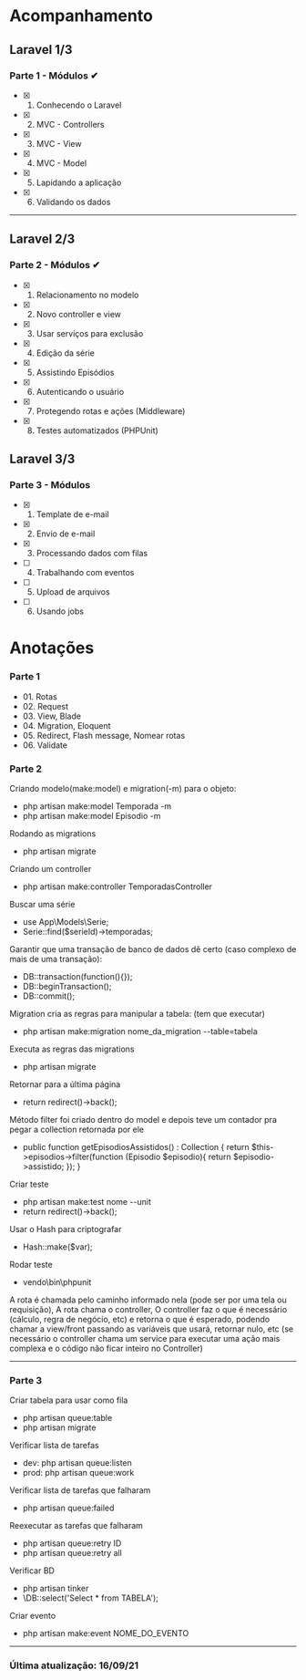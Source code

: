 # Acompanhamento
## Laravel 1/3

### Parte 1 - Módulos ✔
- [x] 01. Conhecendo o Laravel       
- [x] 02. MVC - Controllers          
- [x] 03. MVC - View                 
- [x] 04. MVC - Model                
- [x] 05. Lapidando a aplicação      
- [x] 06. Validando os dados         

---
## Laravel 2/3

### Parte 2 - Módulos ✔
- [x] 01. Relacionamento no modelo
- [x] 02. Novo controller e view 
- [x] 03. Usar serviços para exclusão 
- [x] 04. Edição da série 
- [x] 05. Assistindo Episódios 
- [x] 06. Autenticando o usuário
- [x] 07. Protegendo rotas e ações (Middleware)
- [x] 08. Testes automatizados (PHPUnit)


## Laravel 3/3

### Parte 3 - Módulos
- [x] 01. Template de e-mail
- [x] 02. Envio de e-mail
- [x] 03. Processando dados com filas
- [ ] 04. Trabalhando com eventos
- [ ] 05. Upload de arquivos
- [ ] 06. Usando jobs


# Anotações

### Parte 1
<ul>
    <li> 01. Rotas</li>
    <li> 02. Request</li>
    <li> 03. View, Blade</li>
    <li> 04. Migration, Eloquent</li>
    <li> 05. Redirect, Flash message, Nomear rotas</li>
    <li> 06. Validate</li>
</ul>


### Parte 2

Criando modelo(make:model) e migration(-m) para o objeto:
- php artisan make:model Temporada -m 
- php artisan make:model Episodio -m 


Rodando as migrations
- php artisan migrate

Criando um controller
- php artisan make:controller TemporadasController
       
Buscar uma série
- use App\Models\Serie;
- Serie::find($serieId)->temporadas;

Garantir que uma transação de banco de dados dê certo (caso complexo de mais de uma transação):
- DB::transaction(function(){});
- DB::beginTransaction();
- DB::commit();
      
Migration cria as regras para manipular a tabela: (tem que executar)
- php artisan make:migration nome_da_migration --table=tabela

Executa as regras das migrations
- php artisan migrate

Retornar para a última página
- return redirect()->back();

Método filter foi criado dentro do model e depois teve um contador pra pegar a collection retornada por ele
<ul>
    <li> 
        public function getEpisodiosAssistidos() : Collection
        {
            return $this->episodios->filter(function (Episodio $episodio){
                return $episodio->assistido;
            });
        }
    </li>
</ul>       

Criar teste
- php artisan make:test nome --unit
- return redirect()->back();  

Usar o Hash para criptografar
- Hash::make($var);     
        
Rodar teste
- vendo\bin\phpunit
      

A rota é chamada pelo caminho informado nela (pode ser por uma tela ou requisição), 
A rota chama o controller, 
O controller faz o que é necessário (cálculo, regra de negócio, etc) e retorna o que é esperado, podendo chamar a view/front passando as variáveis que usará, retornar nulo, etc
(se necessário o controller chama um service para executar uma ação mais complexa e o código não ficar inteiro no Controller)

---

### Parte 3
Criar tabela para usar como fila
- php artisan queue:table
- php artisan migrate

Verificar lista de tarefas
- dev: php artisan queue:listen
- prod: php artisan queue:work

Verificar lista de tarefas que falharam
- php artisan queue:failed

Reexecutar as tarefas que falharam
- php artisan queue:retry ID
- php artisan queue:retry all

Verificar BD
- php artisan tinker
- \DB::select('Select * from TABELA');

Criar evento
- php artisan make:event NOME_DO_EVENTO



---
### Última atualização: 16/09/21

